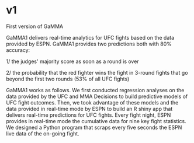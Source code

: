 # v1
First version of GaMMA

GaMMA1 delivers real-time analytics for UFC fights based on the data provided by ESPN. GaMMA1 provides two predictions both with 80% accuracy:

1/ the judges' majority score as soon as a round is over

2/ the probability that the red fighter wins the fight in 3-round fights that go beyond the first two rounds (53% of all UFC fights)

GaMMA1 works as follows. We first conducted regression analyses on the data provided by the UFC and MMA Decisions to build predictive models of UFC fight outcomes. Then, we took advantage of these models and the data provided in real-time mode by ESPN to build an R shiny app that delivers real-time predictions for UFC fights. Every fight night, ESPN provides in real-time mode the cumulative data for nine key fight statistics. We designed a Python program that scraps every five seconds the ESPN live data of the on-going fight.
